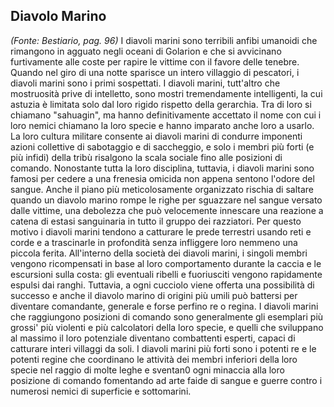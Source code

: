 ## **Diavolo Marino**

_(Fonte: Bestiario, pag. 96)_ I diavoli marini sono terribili anfibi umanoidi
che rimangono in agguato negli oceani di Golarion e che si avvicinano
furtivamente alle coste per rapire le vittime con il favore delle tenebre.
Quando nel giro di una notte sparisce un intero villaggio di pescatori, i
diavoli marini sono i primi sospettati. I diavoli marini, tutt'altro che
mostruosità prive di intelletto, sono mostri tremendamente intelligenti, la cui
astuzia è limitata solo dal loro rigido rispetto della gerarchia. Tra di loro si
chiamano "sahuagin", ma hanno definitivamente accettato il nome con cui i loro
nemici chiamano la loro specie e hanno imparato anche loro a usarlo. La loro
cultura militare consente ai diavoli marini di condurre imponenti azioni
collettive di sabotaggio e di saccheggio, e solo i membri più forti (e più
infidi) della tribù risalgono la scala sociale fino alle posizioni di comando.
Nonostante tutta la loro disciplina, tuttavia, i diavoli marini sono famosi per
cedere a una frenesia omicida non appena sentono l'odore del sangue. Anche il
piano più meticolosamente organizzato rischia di saltare quando un diavolo
marino rompe le righe per sguazzare nel sangue versato dalle vittime, una
debolezza che può velocemente innescare una reazione a catena di estasi
sanguinaria in tutto il gruppo dei razziatori. Per questo motivo i diavoli
marini tendono a catturare le prede terrestri usando reti e corde e a
trascinarle in profondità senza infliggere loro nemmeno una piccola ferita.
All'interno della società dei diavoli marini, i singoli membri vengono
ricompensati in base al loro comportamento durante la caccia e le escursioni
sulla costa: gli eventuali ribelli e fuoriusciti vengono rapidamente espulsi dai
ranghi. Tuttavia, a ogni cucciolo viene offerta una possibilità di successo e
anche il diavolo marino di origini più umili può battersi per diventare
comandante, generale e forse perfino re o regina. I diavoli marini che
raggiungono posizioni di comando sono generalmente gli esemplari più grossi' più
violenti e più calcolatori della loro specie, e quelli che sviluppano al massimo
il loro potenziale diventano combattenti esperti, capaci di catturare interi
villaggi da soli. I diavoli marini più forti sono i potenti re e le potenti
regine che coordinano le attività dei membri inferiori della loro specie nel
raggio di molte leghe e sventan0 ogni minaccia alla loro posizione di comando
fomentando ad arte faide di sangue e guerre contro i numerosi nemici di
superficie e sottomarini.
